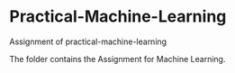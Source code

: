 # Practical-Machine-Learning
Assignment of practical-machine-learning

The folder contains the Assignment for Machine Learning.
